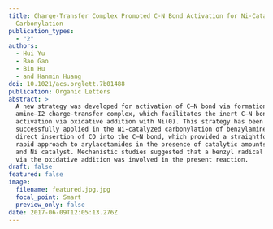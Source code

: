 ```yaml
---
title: Charge-Transfer Complex Promoted C-N Bond Activation for Ni-Catalyzed
  Carbonylation
publication_types:
  - "2"
authors:
  - Hui Yu
  - Bao Gao
  - Bin Hu
  - and Hanmin Huang
doi: 10.1021/acs.orglett.7b01488
publication: Organic Letters
abstract: >
  A new strategy was developed for activation of C–N bond via formation of an
  amine–I2 charge-transfer complex, which facilitates the inert C–N bond
  activation via oxidative addition with Ni(0). This strategy has been
  successfully applied in the Ni-catalyzed carbonylation of benzylamines via
  direct insertion of CO into the C–N bond, which provided a straightforward and
  rapid approach to arylacetamides in the presence of catalytic amounts of I2
  and Ni catalyst. Mechanistic studies suggested that a benzyl radical generated
  via the oxidative addition was involved in the present reaction.
draft: false
featured: false
image:
  filename: featured.jpg.jpg
  focal_point: Smart
  preview_only: false
date: 2017-06-09T12:05:13.276Z
---
```

